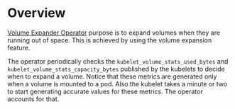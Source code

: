 # Overview

[Volume Expander Operator](https://github.com/redhat-cop/volume-expander-operator) purpose is to expand volumes when they are running out of space. This is achieved by using the volume expansion feature.

The operator periodically checks the `kubelet_volume_stats_used_bytes` and `kubelet_volume_stats_capacity_bytes` published by the kubelets to decide when to expand a volume. Notice that these metrics are generated only when a volume is mounted to a pod. Also the kubelet takes a minute or two to start generating accurate values for these metrics. The operator accounts for that.
